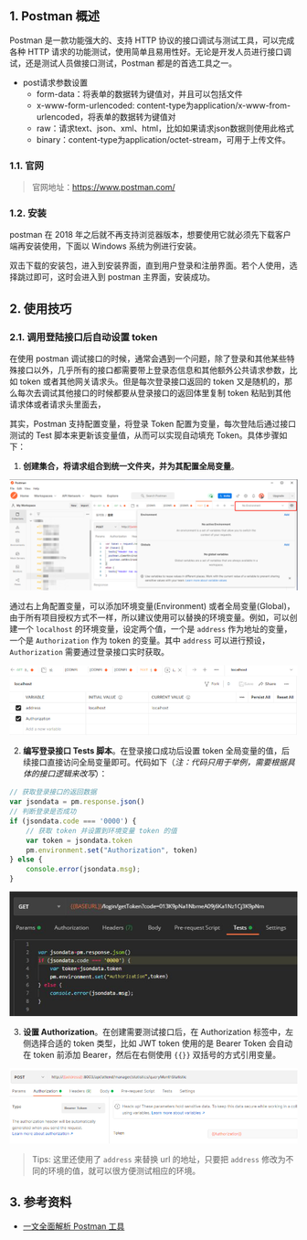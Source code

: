 ## 1. Postman 概述

Postman 是一款功能强大的、支持 HTTP 协议的接口调试与测试工具，可以完成各种 HTTP 请求的功能测试，使用简单且易用性好。无论是开发人员进行接口调试，还是测试人员做接口测试，Postman 都是的首选工具之一。

- post请求参数设置
    - form-data：将表单的数据转为键值对，并且可以包括文件
    - x-www-form-urlencoded: content-type为application/x-www-from-urlencoded，将表单的数据转为键值对
    - raw：请求text、json、xml、html，比如如果请求json数据则使用此格式
    - binary：content-type为application/octet-stream，可用于上传文件。

### 1.1. 官网

> 官网地址：https://www.postman.com/

### 1.2. 安装

postman 在 2018 年之后就不再支持浏览器版本，想要使用它就必须先下载客户端再安装使用，下面以 Windows 系统为例进行安装。

双击下载的安装包，进入到安装界面，直到用户登录和注册界面。若个人使用，选择跳过即可，这时会进入到 postman 主界面，安装成功。

## 2. 使用技巧

### 2.1. 调用登陆接口后自动设置 token

在使用 postman 调试接口的时候，通常会遇到一个问题，除了登录和其他某些特殊接口以外，几乎所有的接口都需要带上登录态信息和其他额外公共请求参数，比如 token 或者其他网关请求头。但是每次登录接口返回的 token 又是随机的，那么每次去调试其他接口的时候都要从登录接口的返回体里复制 token 粘贴到其他请求体或者请求头里面去，

其实，Postman 支持配置变量，将登录 Token 配置为变量，每次登陆后通过接口测试的 Test 脚本来更新该变量值，从而可以实现自动填充 Token。具体步骤如下：

1. **创建集合，将请求组合到统一文件夹，并为其配置全局变量**。

![](images/47274919240369.png)

通过右上角配置变量，可以添加环境变量(Environment) 或者全局变量(Global)，由于所有项目授权方式不一样，所以建议使用可以替换的环境变量。例如，可以创建一个 `localhost` 的环境变量，设定两个值，一个是 `address` 作为地址的变量，一个是 `Authorization` 作为 token 的变量。其中 `address` 可以进行预设，`Authorization` 需要通过登录接口实时获取。

![](images/301555019258795.png)

2. **编写登录接口 Tests 脚本**。在登录接口成功后设置 token 全局变量的值，后续接口直接访问全局变量即可。代码如下（*注：代码只用于举例，需要根据具体的接口逻辑来改写*）：

```js
// 获取登录接口的返回数据
var jsondata = pm.response.json()
// 判断登录是否成功
if (jsondata.code === '0000') {
    // 获取 token 并设置到环境变量 token 的值
    var token = jsondata.token
    pm.environment.set("Authorization", token)
} else {
    console.error(jsondata.msg);
}
```

![](images/247551220259497.jpg)

3. **设置 Authorization**。在创建需要测试接口后，在 Authorization 标签中，左侧选择合适的 token 类型，比如 JWT token 使用的是 Bearer Token 会自动在 token 前添加 Bearer，然后在右侧使用 `{{}}` 双括号的方式引用变量。

![](images/342840520266828.png)

> Tips: 这里还使用了 `address` 来替换 url 的地址，只要把 `address` 修改为不同的环境的值，就可以很方便测试相应的环境。

## 3. 参考资料

- [一文全面解析 Postman 工具](https://mp.weixin.qq.com/s/kyCeJw03UIOgExi_RzQg7g)